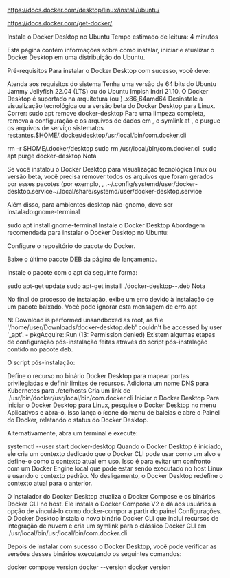 
https://docs.docker.com/desktop/linux/install/ubuntu/

https://docs.docker.com/get-docker/

Instale o Docker Desktop no Ubuntu
Tempo estimado de leitura: 4 minutos

Esta página contém informações sobre como instalar, iniciar e atualizar o Docker Desktop em uma distribuição do Ubuntu.

Pré-requisitos
Para instalar o Docker Desktop com sucesso, você deve:

Atenda aos requisitos do sistema
Tenha uma versão de 64 bits do Ubuntu Jammy Jellyfish 22.04 (LTS) ou do Ubuntu Impish Indri 21.10. O Docker Desktop é suportado na arquitetura (ou ) .x86_64amd64
Desinstale a visualização tecnológica ou a versão beta do Docker Desktop para Linux. Correr:
 sudo apt remove docker-desktop
Para uma limpeza completa, remova a configuração e os arquivos de dados em , o symlink at , e purgue os arquivos de serviço sistematos restantes.$HOME/.docker/desktop/usr/local/bin/com.docker.cli

 rm -r $HOME/.docker/desktop
 sudo rm /usr/local/bin/com.docker.cli
 sudo apt purge docker-desktop
Nota

Se você instalou o Docker Desktop para visualização tecnológica linux ou versão beta, você precisa remover todos os arquivos que foram gerados por esses pacotes (por exemplo, , .~/.config/systemd/user/docker-desktop.service~/.local/share/systemd/user/docker-desktop.service

Além disso, para ambientes desktop não-gnomo, deve ser instalado:gnome-terminal

 sudo apt install gnome-terminal
Instale o Docker Desktop
Abordagem recomendada para instalar o Docker Desktop no Ubuntu:

Configure o repositório do pacote do Docker.

Baixe o último pacote DEB da página de lançamento.

Instale o pacote com o apt da seguinte forma:

 sudo apt-get update
 sudo apt-get install ./docker-desktop-<version>-<arch>.deb
Nota

No final do processo de instalação, exibe um erro devido à instalação de um pacote baixado. Você pode ignorar esta mensagem de erro.apt

 N: Download is performed unsandboxed as root, as file '/home/user/Downloads/docker-desktop.deb' couldn't be accessed by user '_apt'. - pkgAcquire::Run (13: Permission denied)
Existem algumas etapas de configuração pós-instalação feitas através do script pós-instalação contido no pacote deb.

O script pós-instalação:

Define o recurso no binário Docker Desktop para mapear portas privilegiadas e definir limites de recursos.
Adiciona um nome DNS para Kubernetes para ./etc/hosts
Cria um link de ./usr/bin/docker/usr/local/bin/com.docker.cli
Iniciar o Docker Desktop
Para iniciar o Docker Desktop para Linux, pesquise o Docker Desktop no menu Aplicativos e abra-o. Isso lança o ícone do menu de baleias e abre o Painel do Docker, relatando o status do Docker Desktop.

Alternativamente, abra um terminal e execute:

 systemctl --user start docker-desktop
Quando o Docker Desktop é iniciado, ele cria um contexto dedicado que o Docker CLI pode usar como um alvo e define-o como o contexto atual em uso. Isso é para evitar um confronto com um Docker Engine local que pode estar sendo executado no host Linux e usando o contexto padrão. No desligamento, o Docker Desktop redefine o contexto atual para o anterior.

O instalador do Docker Desktop atualiza o Docker Compose e os binários Docker CLI no host. Ele instala o Docker Compose V2 e dá aos usuários a opção de vinculá-lo como docker-compor a partir do painel Configurações. O Docker Desktop instala o novo binário Docker CLI que inclui recursos de integração de nuvem e cria um symlink para o clássico Docker CLI em ./usr/local/bin/usr/local/bin/com.docker.cli

Depois de instalar com sucesso o Docker Desktop, você pode verificar as versões desses binários executando os seguintes comandos:

 docker compose version
 docker --version
 docker version
